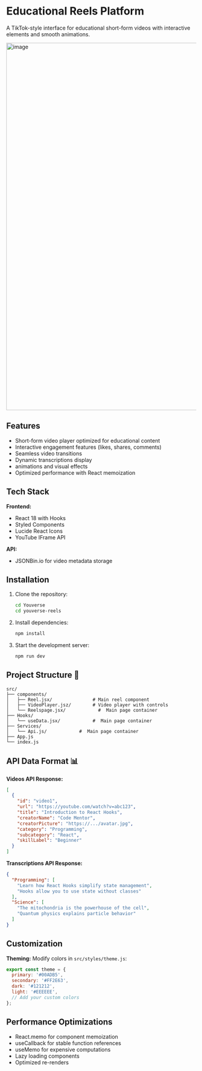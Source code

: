 
# Educational Reels Platform 

A TikTok-style interface for educational short-form videos with interactive elements and smooth animations.

<img width="1912" height="972" alt="image" src="https://github.com/user-attachments/assets/fb2fbd9e-13b2-4c20-9e8a-3f25b0b2fc6e" />

## Features 

- Short-form video player optimized for educational content
- Interactive engagement features (likes, shares, comments)
- Seamless video transitions
- Dynamic transcriptions display
- animations and visual effects
- Optimized performance with React memoization

## Tech Stack 

**Frontend:**
- React 18 with Hooks
- Styled Components
- Lucide React Icons
- YouTube IFrame API

**API:**
- JSONBin.io for video metadata storage

## Installation 

1. Clone the repository:
   ```bash
   cd Youverse
   cd youverse-reels
   ```

2. Install dependencies:
   ```bash
   npm install
   ```

4. Start the development server:
   ```bash
   npm run dev
   ```

## Project Structure 📂

```
src/
├── components/
│   ├── Reel.jsx/               # Main reel component
│   ├── VideoPlayer.jsz/        # Video player with controls
│   └── Reelspage.jsx/            #  Main page container
├── Hooks/
│   └── useData.jsx/            #  Main page container
├── Services/
│   └── Api.js/            #  Main page container
├── App.js
└── index.js
```

## API Data Format 📊

**Videos API Response:**
```json
[
  {
    "id": "video1",
    "url": "https://youtube.com/watch?v=abc123",
    "title": "Introduction to React Hooks",
    "creatorName": "Code Mentor",
    "creatorPicture": "https://.../avatar.jpg",
    "category": "Programming",
    "subcategory": "React",
    "skillLabel": "Beginner"
  }
]
```

**Transcriptions API Response:**
```json
{
  "Programming": [
    "Learn how React Hooks simplify state management",
    "Hooks allow you to use state without classes"
  ],
  "Science": [
    "The mitochondria is the powerhouse of the cell",
    "Quantum physics explains particle behavior"
  ]
}
```

## Customization 

**Theming:**
Modify colors in `src/styles/theme.js`:
```js
export const theme = {
  primary: '#00ADB5',
  secondary: '#FF2E63',
  dark: '#121212',
  light: '#EEEEEE',
  // Add your custom colors
};
````

## Performance Optimizations 

- React.memo for component memoization
- useCallback for stable function references
- useMemo for expensive computations
- Lazy loading components
- Optimized re-renders


